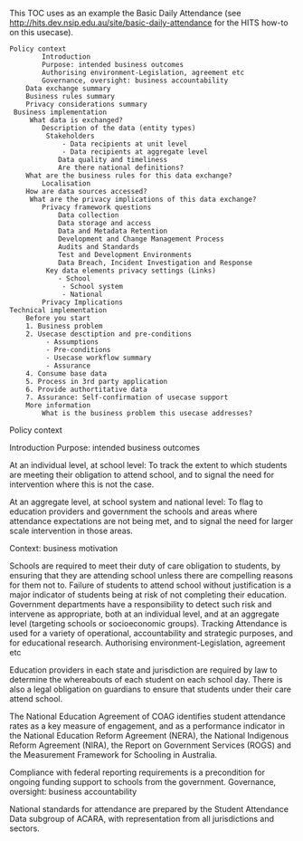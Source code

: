 This TOC uses as an example the Basic Daily Attendance (see http://hits.dev.nsip.edu.au/site/basic-daily-attendance for the HITS how-to on this usecase).


    Policy context
            Introduction
            Purpose: intended business outcomes
            Authorising environment-Legislation, agreement etc
            Governance, oversight: business accountability 
        Data exchange summary
        Business rules summary 
        Privacy considerations summary
     Business implementation 
         What data is exchanged? 
            Description of the data (entity types)
             Stakeholders
                 - Data recipients at unit level
                 - Data recipients at aggregate level
                Data quality and timeliness
                Are there national definitions? 
        What are the business rules for this data exchange?
            Localisation
        How are data sources accessed?
         What are the privacy implications of this data exchange?
            Privacy framework questions
                Data collection
                Data storage and access
                Data and Metadata Retention
                Development and Change Management Process
                Audits and Standards
                Test and Development Environments
                Data Breach, Incident Investigation and Response
             Key data elements privacy settings (Links)
                - School
                 - School system
                 - National
            Privacy Implications
    Technical implementation
        Before you start 
        1. Business problem
        2. Usecase desctiption and pre-conditions
             - Assumptions
             - Pre-conditions 
             - Usecase workflow summary
             - Assurance
        4. Consume base data
        5. Process in 3rd party application
        6. Provide authortitative data
        7. Assurance: Self-confirmation of usecase support 
        More information
            What is the business problem this usecase addresses?


Policy context


 
Introduction
Purpose: intended business outcomes

At an individual level, at school level: To track the extent to which students are meeting their obligation to attend school, and to signal the need for intervention where this is not the case.

At an aggregate level, at school system and national level: To flag to education providers and government the schools and areas where attendance expectations are not being met, and to signal the need for larger scale intervention in those areas.

Context: business motivation   

Schools are required to meet their duty of care obligation to students, by ensuring that they are attending school unless there are compelling reasons for them not to.
Failure of students to attend school without justification is a major indicator of students being at risk of not completing their education. Government departments have a responsibility to detect such risk and intervene as appropriate, both at an individual level, and at an aggregate level (targeting schools or socioeconomic groups). 
Tracking Attendance is used for a variety of operational, accountability and strategic purposes, and for educational research.
Authorising environment-Legislation, agreement etc

Education providers in each state and jurisdiction are required by law to determine the whereabouts of each student on each school day. There is also a legal obligation on guardians to ensure that students under their care attend school.

The National Education Agreement of COAG identifies student attendance rates as a key measure of engagement, and as a performance indicator in the National Education Reform Agreement (NERA), the National Indigenous Reform Agreement (NIRA), the Report on Government Services (ROGS) and the Measurement Framework for Schooling in Australia. 

Compliance with federal reporting requirements is a precondition for ongoing funding support to schools from the government.
Governance, oversight: business accountability 

National standards for attendance are prepared by the Student Attendance Data subgroup of ACARA, with representation from all jurisdictions and sectors.  
